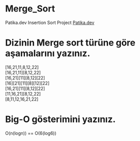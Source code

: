 # Merge_Sort
Patika.dev Insertion Sort Project [Patika.dev](https://www.patika.dev/tr) 
# Dizinin Merge sort türüne göre aşamalarını yazınız.
[16,21,11,8,12,22]  
[16,21,11][8,12,22]      
[16,21][11][8,12][22]   
[16][21][11][8][12][22]   
[16,21][11][8,12][22]     
[11,16,21][8,12,22]   
[8,11,12,16,21,22]   
# Big-O gösterimini yazınız.
O(n(logn)) == O(6(log6))
